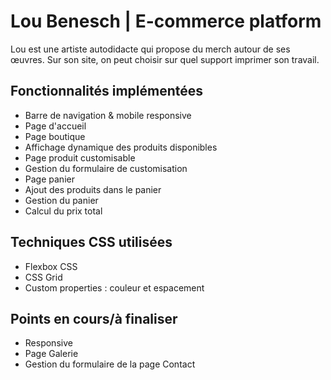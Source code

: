 # Lou Benesch | E-commerce platform

Lou est une artiste autodidacte qui propose du merch autour de ses œuvres. Sur son site, on peut choisir sur quel support imprimer son travail.

## Fonctionnalités implémentées

- Barre de navigation & mobile responsive
- Page d'accueil
- Page boutique
- Affichage dynamique des produits disponibles
- Page produit customisable
- Gestion du formulaire de customisation
- Page panier
- Ajout des produits dans le panier
- Gestion du panier
- Calcul du prix total

## Techniques CSS utilisées

- Flexbox CSS
- CSS Grid
- Custom properties : couleur et espacement

## Points en cours/à finaliser

- Responsive
- Page Galerie
- Gestion du formulaire de la page Contact
